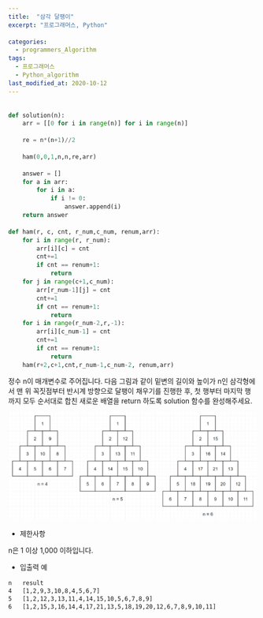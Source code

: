 ```yaml
---
title:  "삼각 달팽이"
excerpt: "프로그래머스, Python"

categories:
  - programmers_Algorithm
tags:
  - 프로그래머스
  - Python_algorithm
last_modified_at: 2020-10-12
---
```


```python

def solution(n):
    arr = [[0 for i in range(n)] for i in range(n)]
    
    re = n*(n+1)//2
    
    ham(0,0,1,n,n,re,arr)
    
    answer = []
    for a in arr:
        for i in a:
            if i != 0:
                answer.append(i)
    return answer

def ham(r, c, cnt, r_num,c_num, renum,arr):
    for i in range(r, r_num):
        arr[i][c] = cnt
        cnt+=1
        if cnt == renum+1:
            return
    for j in range(c+1,c_num):
        arr[r_num-1][j] = cnt
        cnt+=1
        if cnt == renum+1:
            return
    for i in range(r_num-2,r,-1):
        arr[i][c_num-1] = cnt
        cnt+=1
        if cnt == renum+1:
            return
    ham(r+2,c+1,cnt,r_num-1,c_num-2, renum,arr)
```

정수 n이 매개변수로 주어집니다. 다음 그림과 같이 밑변의 길이와 높이가 n인 삼각형에서 맨 위 꼭짓점부터 반시계 방향으로 달팽이 채우기를 진행한 후, 첫 행부터 마지막 행까지 모두 순서대로 합친 새로운 배열을 return 하도록 solution 함수를 완성해주세요.

![로지스틱시그모이드함수](/assets/images/algorithm/programmers/삼각달팽이.PNG)

* 제한사항

n은 1 이상 1,000 이하입니다.

* 입출력 예

```
n	result
4	[1,2,9,3,10,8,4,5,6,7]
5	[1,2,12,3,13,11,4,14,15,10,5,6,7,8,9]
6	[1,2,15,3,16,14,4,17,21,13,5,18,19,20,12,6,7,8,9,10,11]
```
